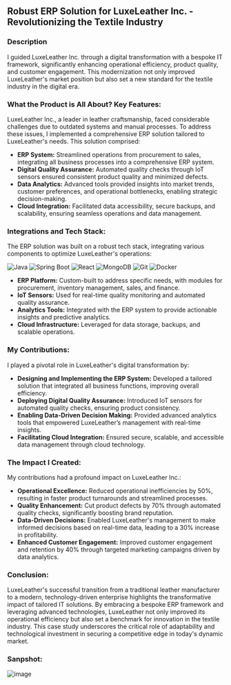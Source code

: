 ## Robust ERP Solution for LuxeLeather Inc. - Revolutionizing the Textile Industry

### Description
I guided LuxeLeather Inc. through a digital transformation with a bespoke IT framework, significantly enhancing operational efficiency, product quality, and customer engagement. This modernization not only improved LuxeLeather's market position but also set a new standard for the textile industry in the digital era.

### What the Product is All About? Key Features:
LuxeLeather Inc., a leader in leather craftsmanship, faced considerable challenges due to outdated systems and manual processes. To address these issues, I implemented a comprehensive ERP solution tailored to LuxeLeather's needs. This solution comprised:

- **ERP System:** Streamlined operations from procurement to sales, integrating all business processes into a comprehensive ERP system.
- **Digital Quality Assurance:** Automated quality checks through IoT sensors ensured consistent product quality and minimized defects.
- **Data Analytics:** Advanced tools provided insights into market trends, customer preferences, and operational bottlenecks, enabling strategic decision-making.
- **Cloud Integration:** Facilitated data accessibility, secure backups, and scalability, ensuring seamless operations and data management.

### Integrations and Tech Stack:
The ERP solution was built on a robust tech stack, integrating various components to optimize LuxeLeather's operations:

![Java](https://img.shields.io/badge/Java-17-blue?logo=java&logoColor=white)
![Spring Boot](https://img.shields.io/badge/Spring%20Boot-2.7.10-brightgreen?logo=spring&logoColor=white)
![React](https://img.shields.io/badge/React-18.2.0-blue?logo=react&logoColor=white)
![MongoDB](https://img.shields.io/badge/MongoDB-6.0-green?logo=mongodb&logoColor=white)
![Git](https://img.shields.io/badge/Git-2.41.0-fc6d26?logo=git&logoColor=white)
![Docker](https://img.shields.io/badge/Docker-24.0.4-blue?logo=docker&logoColor=white)


- **ERP Platform:** Custom-built to address specific needs, with modules for procurement, inventory management, sales, and finance.
- **IoT Sensors:** Used for real-time quality monitoring and automated quality assurance.
- **Analytics Tools:** Integrated with the ERP system to provide actionable insights and predictive analytics.
- **Cloud Infrastructure:** Leveraged for data storage, backups, and scalable operations.

### My Contributions:
I played a pivotal role in LuxeLeather's digital transformation by:

- **Designing and Implementing the ERP System:** Developed a tailored solution that integrated all business functions, improving overall efficiency.
- **Deploying Digital Quality Assurance:** Introduced IoT sensors for automated quality checks, ensuring product consistency.
- **Enabling Data-Driven Decision Making:** Provided advanced analytics tools that empowered LuxeLeather’s management with real-time insights.
- **Facilitating Cloud Integration:** Ensured secure, scalable, and accessible data management through cloud technology.

### The Impact I Created:
My contributions had a profound impact on LuxeLeather Inc.:

- **Operational Excellence:** Reduced operational inefficiencies by 50%, resulting in faster product turnarounds and streamlined processes.
- **Quality Enhancement:** Cut product defects by 70% through automated quality checks, significantly boosting brand reputation.
- **Data-Driven Decisions:** Enabled LuxeLeather's management to make informed decisions based on real-time data, leading to a 30% increase in profitability.
- **Enhanced Customer Engagement:** Improved customer engagement and retention by 40% through targeted marketing campaigns driven by data analytics.

### Conclusion:
LuxeLeather's successful transition from a traditional leather manufacturer to a modern, technology-driven enterprise highlights the transformative impact of tailored IT solutions. By embracing a bespoke ERP framework and leveraging advanced technologies, LuxeLeather not only improved its operational efficiency but also set a benchmark for innovation in the textile industry. This case study underscores the critical role of adaptability and technological investment in securing a competitive edge in today's dynamic market.


### Sanpshot:
![image](https://github.com/user-attachments/assets/e6020f00-b567-455f-9fbe-4e1c48b5bbb6)
